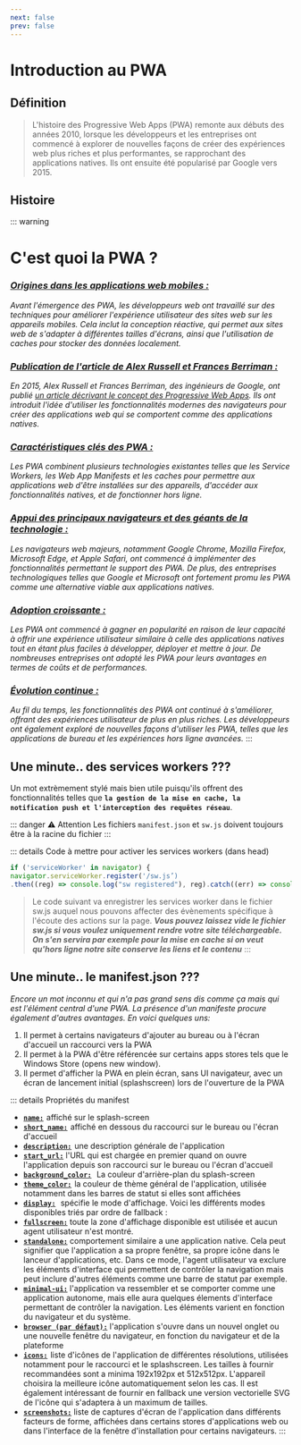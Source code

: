 ```yaml
---
next: false
prev: false
---
```

# Introduction au PWA
## Définition 
> L'histoire des Progressive Web Apps (PWA) remonte aux débuts des années 2010, lorsque les développeurs et les entreprises ont commencé à explorer de nouvelles façons de créer des expériences web plus riches et plus performantes, se rapprochant des applications natives. Ils ont ensuite été popularisé par Google vers 2015.

## Histoire

::: warning <h1 class="PWA__center">C'est quoi la PWA ?</h1>
<u>***<h3 class="PWA__center">Origines dans les applications web mobiles :</h3>***</u> *Avant l'émergence des PWA, les développeurs web ont travaillé sur des techniques pour améliorer l'expérience utilisateur des sites web sur les appareils mobiles. Cela inclut la conception réactive, qui permet aux sites web de s'adapter à différentes tailles d'écrans, ainsi que l'utilisation de caches pour stocker des données localement.*

<u>***<h3 class="PWA__center">Publication de l'article de Alex Russell et Frances Berriman :</h3>***</u> *En 2015, Alex Russell et Frances Berriman, des ingénieurs de Google, ont publié <a href="https://infrequently.org/2015/06/progressive-apps-escaping-tabs-without-losing-our-soul/" target="_blank">un article décrivant le concept des Progressive Web Apps</a>. Ils ont introduit l'idée d'utiliser les fonctionnalités modernes des navigateurs pour créer des applications web qui se comportent comme des applications natives.*

<u>***<h3 class="PWA__center">Caractéristiques clés des PWA :</h3>***</u> *Les PWA combinent plusieurs technologies existantes telles que les Service Workers, les Web App Manifests et les caches pour permettre aux applications web d'être installées sur des appareils, d'accéder aux fonctionnalités natives, et de fonctionner hors ligne.*

<u>***<h3 class="PWA__center">Appui des principaux navigateurs et des géants de la technologie :</h3>***</u> *Les navigateurs web majeurs, notamment Google Chrome, Mozilla Firefox, Microsoft Edge, et Apple Safari, ont commencé à implémenter des fonctionnalités permettant le support des PWA. De plus, des entreprises technologiques telles que Google et Microsoft ont fortement promu les PWA comme une alternative viable aux applications natives.*

<u>***<h3 class="PWA__center">Adoption croissante :</h3>***</u> *Les PWA ont commencé à gagner en popularité en raison de leur capacité à offrir une expérience utilisateur similaire à celle des applications natives tout en étant plus faciles à développer, déployer et mettre à jour. De nombreuses entreprises ont adopté les PWA pour leurs avantages en termes de coûts et de performances.*

<u>***<h3 class="PWA__center">Évolution continue :</h3>***</u> *Au fil du temps, les fonctionnalités des PWA ont continué à s'améliorer, offrant des expériences utilisateur de plus en plus riches. Les développeurs ont également exploré de nouvelles façons d'utiliser les PWA, telles que les applications de bureau et les expériences hors ligne avancées.*
:::

## Une minute.. des services workers ???
Un mot extrèmement stylé mais bien utile puisqu'ils offrent des fonctionnalités telles que **`la gestion de la mise en cache, la notification push et l'interception des requêtes réseau`**.

::: danger ⚠️ Attention
Les fichiers `manifest.json` et `sw.js` doivent toujours être à la racine du fichier
:::

::: details Code à mettre pour activer les services workers (dans head)
```js
if ('serviceWorker' in navigator) {
navigator.serviceWorker.register('/sw.js’)
.then((reg) => console.log("sw registered"), reg).catch((err) => console.log("sw not registered!”), err);}
```
>Le code suivant va enregistrer les services worker dans le fichier sw.js auquel nous pouvons affecter des évènements spécifique
à l'écoute des actions sur la page. ***Vous pouvez laissez vide le fichier sw.js si vous voulez uniquement rendre votre site téléchargeable. On s'en servira par exemple pour la mise en cache si on veut qu'hors ligne notre site conserve les liens et le contenu***
:::

## Une minute.. le manifest.json ???
*Encore un mot inconnu et qui n'a pas grand sens dis comme ça mais qui est l'élément central d'une PWA. La présence d'un manifeste procure également d'autres avantages. En voici quelques uns:*

1. Il permet à certains navigateurs d'ajouter au bureau ou à l'écran d'accueil un raccourci vers la PWA
2. Il permet à la PWA d'être référencée sur certains apps stores tels que le Windows Store (opens new window).
3. Il permet d'afficher la PWA en plein écran, sans UI navigateur, avec un écran de lancement initial (splashscreen) lors de l'ouverture de la PWA

::: details Propriétés du manifest
- **<u>`name:`</u>**  affiché sur le splash-screen
- **<u>`short_name:`</u>**  affiché en dessous du raccourci sur le bureau ou l'écran d'accueil
- **<u>`description:`</u>**  une description générale de l'application
- **<u>`start_url:`</u>** l'URL qui est chargée en premier quand on ouvre l'application depuis son raccourci sur le bureau ou l'écran d'accueil
- **<u>`background_color:`</u>**   La couleur d'arrière-plan du splash-screen
- **<u>`theme_color:`</u>**  la couleur de thème général de l'application, utilisée notamment dans les barres de statut si elles sont affichées
- **<u>`display:`</u>**   spécifie le mode d'affichage. Voici les différents modes disponibles triés par ordre de fallback :
- **<u>`fullscreen:`</u>** toute la zone d'affichage disponible est utilisée et aucun agent utilisateur n'est montré.
- **<u>`standalone:`</u>** comportement similaire a une application native. Cela peut signifier que l'application a sa propre fenêtre, sa propre icône dans le lanceur d'applications, etc. Dans ce mode, l'agent utilisateur va exclure les éléments d'interface qui permettent de contrôler la navigation mais peut inclure d'autres éléments comme une barre de statut par exemple.
- **<u>`minimal-ui:`</u>** l'application va ressembler et se comporter comme une application autonome, mais elle aura quelques élements d'interface permettant de contrôler la navigation. Les éléments varient en fonction du navigateur et du système.
- **<u>`browser (par défaut):`</u>** l'application s'ouvre dans un nouvel onglet ou une nouvelle fenêtre du navigateur, en fonction du navigateur et de la plateforme
- **<u>`icons:`</u>**  liste d'icônes de l'application de différentes résolutions, utilisées notamment pour le raccourci et le splashscreen. Les tailles à fournir recommandées sont a minima 192x192px et 512x512px. L'appareil choisira la meilleure icône automatiquement selon les cas. Il est également intéressant de fournir en fallback une version vectorielle SVG de l'icône qui s'adaptera à un maximum de tailles.
- **<u>`screenshots:`</u>** liste de captures d'écran de l'application dans différents facteurs de forme, affichées dans certains stores d'applications web ou dans l'interface de la fenêtre d'installation pour certains navigateurs.
:::
